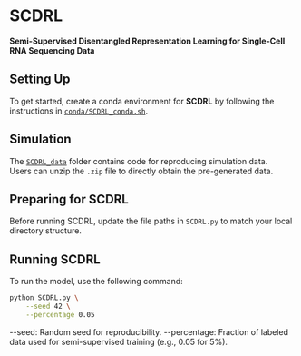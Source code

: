 # SCDRL  
**Semi-Supervised Disentangled Representation Learning for Single-Cell RNA Sequencing Data**

## Setting Up  
To get started, create a conda environment for **SCDRL** by following the instructions in [`conda/SCDRL_conda.sh`](./conda/SCDRL_conda.sh).

## Simulation  
The [`SCDRL_data`](./SCDRL_data) folder contains code for reproducing simulation data.  
Users can unzip the `.zip` file to directly obtain the pre-generated data.

## Preparing for SCDRL  
Before running SCDRL, update the file paths in `SCDRL.py` to match your local directory structure.

## Running SCDRL  
To run the model, use the following command:


```bash
python SCDRL.py \
    --seed 42 \
    --percentage 0.05
```


--seed: Random seed for reproducibility.
--percentage: Fraction of labeled data used for semi-supervised training (e.g., 0.05 for 5%).
